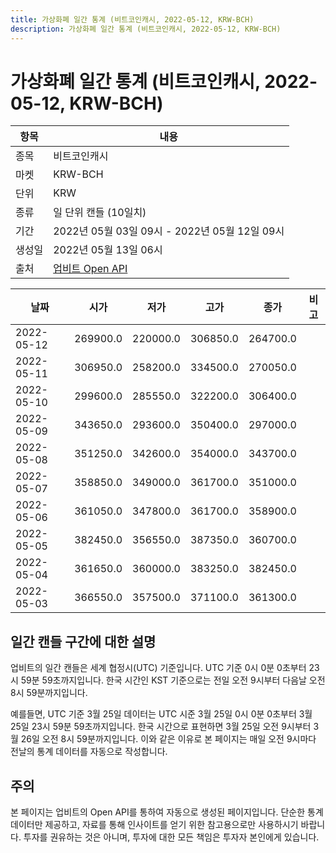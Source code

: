 ```yaml
---
title: 가상화폐 일간 통계 (비트코인캐시, 2022-05-12, KRW-BCH)
description: 가상화폐 일간 통계 (비트코인캐시, 2022-05-12, KRW-BCH)
---
```



가상화폐 일간 통계 (비트코인캐시, 2022-05-12, KRW-BCH)
===

|항목|내용|
|--|--|
|종목|비트코인캐시|
|마켓|KRW-BCH|
|단위|KRW|
|종류|일 단위 캔들 (10일치)|
|기간|2022년 05월 03일 09시 - 2022년 05월 12일 09시|
|생성일|2022년 05월 13일 06시|
|출처|[업비트 Open API](https://docs.upbit.com)|


|날짜|시가|저가|고가|종가|비고|
|--|--|--|--|--|--|
|2022-05-12|269900.0|220000.0|306850.0|264700.0|    |
|2022-05-11|306950.0|258200.0|334500.0|270050.0|    |
|2022-05-10|299600.0|285550.0|322200.0|306400.0|    |
|2022-05-09|343650.0|293600.0|350400.0|297000.0|    |
|2022-05-08|351250.0|342600.0|354000.0|343700.0|    |
|2022-05-07|358850.0|349000.0|361700.0|351000.0|    |
|2022-05-06|361050.0|347800.0|361700.0|358900.0|    |
|2022-05-05|382450.0|356550.0|387350.0|360700.0|    |
|2022-05-04|361650.0|360000.0|383250.0|382450.0|    |
|2022-05-03|366550.0|357500.0|371100.0|361300.0|    |


일간 캔들 구간에 대한 설명
---


업비트의 일간 캔들은 세계 협정시(UTC) 기준입니다. 
UTC 기준 0시 0분 0초부터 23시 59분 59초까지입니다. 
한국 시간인 KST 기준으로는 전일 오전 9시부터 다음날 오전 8시 59분까지입니다. 


예를들면, UTC 기준 3월 25일 데이터는 UTC 시준 3월 25일 0시 0분 0초부터 3월 25일 23시 59분 59초까지입니다. 
한국 시간으로 표현하면 3월 25일 오전 9시부터 3월 26일 오전 8시 59분까지입니다. 
이와 같은 이유로 본 페이지는 매일 오전 9시마다 전날의 통계 데이터를 자동으로 작성합니다. 


주의
---


본 페이지는 업비트의 Open API를 통하여 자동으로 생성된 페이지입니다. 
단순한 통계 데이터만 제공하고, 자료를 통해 인사이트를 얻기 위한 참고용으로만 사용하시기 바랍니다. 
투자를 권유하는 것은 아니며, 투자에 대한 모든 책임은 투자자 본인에게 있습니다. 
